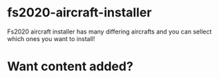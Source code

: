 # fs2020-aircraft-installer
Fs2020 aircraft installer has many differing aircrafts and you can sellect which ones you want to install!

# Want content added?

